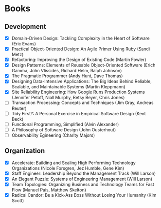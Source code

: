 # Books

## Development

- [x] Domain-Driven Design: Tackling Complexity in the Heart of Software (Eric Evans)
- [x] Practical Object-Oriented Design: An Agile Primer Using Ruby (Sandi Metz)
- [x] Refactoring: Improving the Design of Existing Code (Martin Fowler)
- [x] Design Patterns: Elements of Reusable Object-Oriented Software (Erich Gamma, John Vlissides, Richard Helm, Ralph Johnson)
- [x] The Pragmatic Programmer (Andy Hunt, Dave Thomas)
- [x] Designing Data-Intensive Applications: The Big Ideas Behind Reliable, Scalable, and Maintainable Systems (Martin Kleppmann)
- [x] Site Reliability Engineering: How Google Runs Production Systems (Jennifer Petoff, Niall Murphy, Betsy Beyer, Chris Jones)
- [ ] Transaction Processing: Concepts and Techniques (Jim Gray, Andreas Reuter)
- [ ] Tidy First?: A Personal Exercise in Empirical Software Design (Kent Beck)
- [ ] Functional Programming, Simplified (Alvin Alexander)
- [ ] A Philosophy of Software Design (John Ousterhout)
- [ ] Observability Egineering (Charity Majors)

## Organization

- [x] Accelerate: Building and Scaling High Performing Technology Organizations (Nicole Forsgren, Jez Humble, Gene Kim)
- [x] Staff Engineer: Leadership Beyond the Management Track (Will Larson)
- [x] An Elegant Puzzle: Systems of Engineering Management (Will Larson)
- [x] Team Topologies: Organizing Business and Technology Teams for Fast Flow (Manuel Pais, Matthew Skelton)
- [x] Radical Candor: Be a Kick-Ass Boss Without Losing Your Humanity (Kim Scott)

